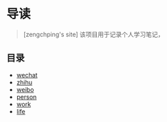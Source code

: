 #  导读

> [zengchping's site]
该项目用于记录个人学习笔记，



## 目录

* [wechat]()
* [zhihu]()
* [weibo]()
* [person]()
* [work]()
* [life]()
